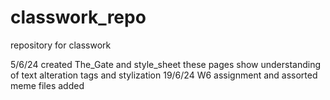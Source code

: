 # classwork_repo
repository for classwork

5/6/24
created The_Gate and style_sheet
these pages show understanding of text alteration tags and stylization
19/6/24
W6 assignment and assorted meme files added
